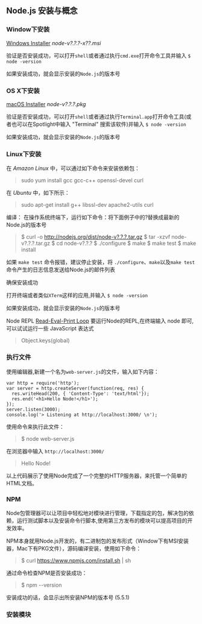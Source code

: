 ## Node.js 安装与概念
### Window下安装
[Windows Installer](https://nodejs.org/en/download/) _node-v?.?.?-x??.msi_

验证是否安装成功，可以打开`shell`或者通过执行`cmd.exe`打开命令工具并输入 `$ node -version`

如果安装成功，就会显示安装的`Node.js`的版本号

### OS X下安装
[macOS Installer](https://nodejs.org/en/download/) _node-v?.?.?.pkg_

验证是否安装成功，可以打开`shell`或者通过执行`Terminal.app`打开命令工具(或者也可以在Spotlight中输入 "Terminal" 搜索该软件)并输入 `$ node -version`

如果安装成功，就会显示安装的`Node.js`的版本号

### Linux下安装
在 _Amazon Linux_ 中，可以通过如下命令来安装依赖包：
> sudo yum install gcc gcc-c++ openssl-devel curl

在 _Ubuntu_ 中，如下所示：
> sudo apt-get install g++ libssl-dev apache2-utils curl

编译：
在操作系统终端下，运行如下命令：将下面例子中的?替换成最新的Node.js的版本号
> $ curl -o http://nodejs.org/dist/node-v?.?.?.tar.gz
  $ tar -xzvf node-v?.?.?.tar.gz
  $ cd node-v?.?.?
  $ ./configure
  $ make
  $ make test
  $ make install

如果 `make test` 命令报错，建议停止安装，将 `./configure`、`make`以及`make test`命令产生的日志信息发送给Node.js的邮件列表

确保安装成功

打开终端或者类似`XTerm`这样的应用,并输入 `$ node -version`

如果安装成功，就会显示安装的`Node.js`的版本号


Node REPL [Read-Eval-Print Loop](https://zh.wikipedia.org/zh-hans/%E8%AF%BB%E5%8F%96%EF%B9%A3%E6%B1%82%E5%80%BC%EF%B9%A3%E8%BE%93%E5%87%BA%E5%BE%AA%E7%8E%AF)
要运行Node的REPL,在终端输入 node 即可,可以试试运行一些 JavaScript 表达式

> Object.keys(global)

### 执行文件
使用编辑器,新建一个名为`web-server.js`的文件，输入如下内容：
```
var http = require('http');
var server = http.createServer(function(req, res) {
  res.writeHead(200, { 'Content-Type': 'text/html'});
  res.end('<h1>Hello Node!</h1>');
});
server.listen(3000);
console.log('> Listening at http://localhost:3000/ \n');
```
使用命令来执行此文件：
> $ node web-server.js

在浏览器中输入 `http://localhost:3000/`
> Hello Node!

以上代码展示了使用Node完成了一个完整的HTTP服务器，来托管一个简单的HTML文档。

### NPM
Node包管理器可以让项目中轻松地对模块进行管理，下载指定的包，解决包的依赖，运行测试脚本以及安装命令行脚本,使用第三方发布的模块可以提高项目的开发效率。

NPM本身就用Node.js开发的，有二进制包的发布形式（Window下有MSI安装器，Mac下有PKG文件），源码编译安装，使用如下命令：

> $ curl https://www.npmjs.com/install.sh | sh

通过命令检查NPM是否安装成功：
> $ npm --version

安装成功的话，会显示出所安装NPM的版本号 (5.5.1)

### 安装模块

